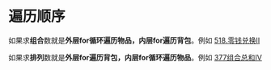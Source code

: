 # 遍历顺序

如果求**组合**数就是**外层for循环遍历物品，内层for遍历背包**。例如 [518.零钱兑换Ⅱ](518零钱兑换Ⅱ.md)

如果求**排列**数就是**外层for遍历背包，内层for循环遍历物品**。例如 [377组合总和Ⅳ](377组合总和Ⅳ.md)

